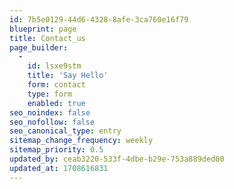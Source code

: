 ```yaml
---
id: 7b5e0129-44d6-4328-8afe-3ca760e16f79
blueprint: page
title: Contact_us
page_builder:
  -
    id: lsxe9stm
    title: 'Say Hello'
    form: contact
    type: form
    enabled: true
seo_noindex: false
seo_nofollow: false
seo_canonical_type: entry
sitemap_change_frequency: weekly
sitemap_priority: 0.5
updated_by: ceab3220-533f-4dbe-b29e-753a889ded00
updated_at: 1708616831
---
```

